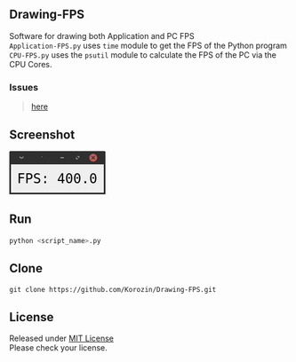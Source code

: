 ## Drawing-FPS
Software for drawing both Application and PC FPS  
`Application-FPS.py` uses `time` module to get the FPS of the Python program  
`CPU-FPS.py` uses the `psutil` module to calculate the FPS of the PC via the CPU Cores.

### Issues

> [here](https://github.com/Korozin/Drawing-FPS/issues)

## Screenshot

<img src="https://github.com/Korozin/Drawing-FPS/blob/master/assets/App.png" alt="App">

## Run

```python
python <script_name>.py
```

## Clone

```
git clone https://github.com/Korozin/Drawing-FPS.git
```

## License

Released under [MIT License](https://github.com/Korozin/Drawing-FPS/blob/master/LICENSE)  
Please check your license.
